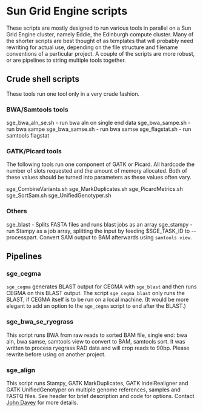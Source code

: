 # Sun Grid Engine scripts

These scripts are mostly designed to run various tools in parallel on a Sun Grid Engine cluster, namely Eddie, the Edinburgh compute cluster. Many of the shorter scripts are best thought of as templates that will probably need rewriting for actual use, depending on the file structure and filename conventions of a particular project. A couple of the scripts are more robust, or are pipelines to string multiple tools together.

## Crude shell scripts

These tools run one tool only in a very crude fashion.

### BWA/Samtools tools

sge_bwa_aln_se.sh - run bwa aln on single end data
sge_bwa_sampe.sh - run bwa sampe
sge_bwa_samse.sh - run bwa samse
sge_flagstat.sh - run samtools flagstat

### GATK/Picard tools

The following tools run one component of GATK or Picard. All hardcode the number of slots requested and the amount of memory allocated. Both of these values should be turned into parameters as these values often vary.

sge_CombineVariants.sh
sge_MarkDuplicates.sh
sge_PicardMetrics.sh
sge_SortSam.sh
sge_UnifiedGenotyper.sh

### Others

sge_blast - Splits FASTA files and runs blast jobs as an array
sge_stampy - run Stampy as a job array, splitting the input by feeding $SGE_TASK_ID to --processpart. Convert SAM output to BAM afterwards using `samtools view`.

## Pipelines

### sge_cegma

`sge_cegma` generates BLAST output for CEGMA with `sge_blast` and then runs CEGMA on this BLAST output. The script `sge_cegma_blast` only runs the BLAST, if CEGMA itself is to be run on a local machine. (It would be more elegant to add an option to the `sge_cegma` script to end after the BLAST.)

### sge_bwa_se_ryegrass

This script runs BWA from raw reads to sorted BAM file, single end: bwa aln, bwa samse, samtools view to convert to BAM, samtools sort. It was written to process ryegrass RAD data and will crop reads to 90bp. Please rewrite before using on another project.

### sge_align

This script runs Stampy, GATK MarkDuplicates, GATK IndelRealigner and GATK UnifiedGenotyper on multiple genome references, samples and FASTQ files. See header for brief description and code for options. Contact [John Davey](johnomics@gmail.com) for more details.



